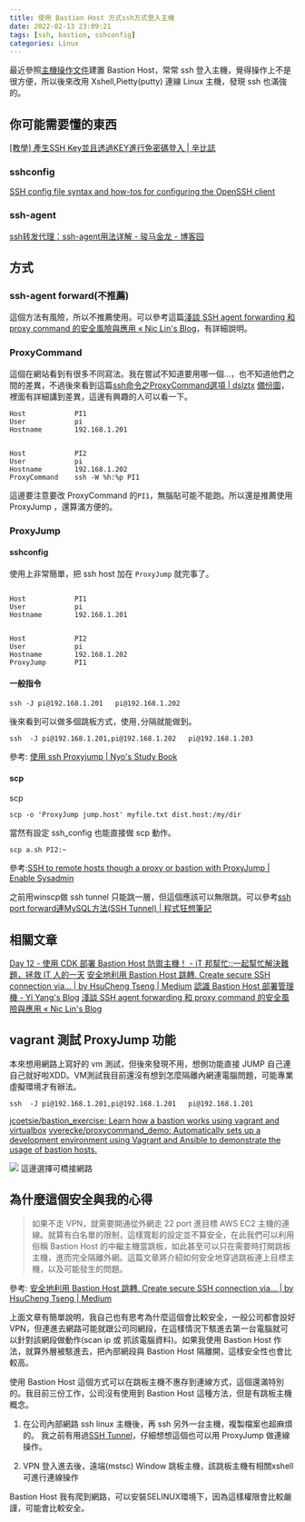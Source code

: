 ```yaml
---
title: 使用 Bastion Host 方式ssh方式登入主機
date: 2022-02-13 23:09:21
tags: [ssh, bastion, sshconfig]
categories: Linux
---
```


最近參照[主機操作文件](https://github.com/cloud-native-taiwan/Infra-Labs-Docs/blob/main/user-guide/openstack.md)建置 Bastion Host，常常 ssh 登入主機，覺得操作上不是很方便，所以後來改用 Xshell,Pietty(putty) 連線 Linux 主機，發現 ssh 也滿強的。

<!--more-->

## 你可能需要懂的東西

[[教學] 產生SSH Key並且透過KEY進行免密碼登入 | 辛比誌](https://xenby.com/b/220-%E6%95%99%E5%AD%B8-%E7%94%A2%E7%94%9Fssh-key%E4%B8%A6%E4%B8%94%E9%80%8F%E9%81%8Ekey%E9%80%B2%E8%A1%8C%E5%85%8D%E5%AF%86%E7%A2%BC%E7%99%BB%E5%85%A5)

### sshconfig

[SSH config file syntax and how-tos for configuring the OpenSSH client](https://www.ssh.com/academy/ssh/config)

### ssh-agent

[ssh转发代理：ssh-agent用法详解 - 骏马金龙 - 博客园](https://www.cnblogs.com/f-ck-need-u/p/10484531.html)



## 方式

### ssh-agent forward(不推薦)

這個方法有風險，所以不推薦使用。可以參考這篇[淺談 SSH agent forwarding 和 proxy command 的安全風險與應用 « Nic Lin's Blog](https://blog.niclin.tw/2019/08/03/ssh-agent-forwarding-and-proxy-command/)，有詳細說明。

### ProxyCommand

這個在網站看到有很多不同寫法。我在嘗試不知道要用哪一個...，也不知道他們之間的差異，不過後來看到這篇[ssh命令之ProxyCommand選項 | dslztx](https://dslztx.github.io/blog/2017/05/19/ssh%E5%91%BD%E4%BB%A4%E4%B9%8BProxyCommand%E9%80%89%E9%A1%B9/) [備份圖](https://i.imgur.com/AvntHHA.png)，裡面有詳細講到差異，這邊有興趣的人可以看一下。

```sshconfig
Host            PI1
User            pi
Hostname        192.168.1.201


Host            PI2
User            pi
Hostname        192.168.1.202
ProxyCommand    ssh -W %h:%p PI1
```

這邊要注意要改 ProxyCommand 的`PI1`，無腦貼可能不能跑。所以還是推薦使用 ProxyJump ，還算滿方便的。

### ProxyJump


#### sshconfig

使用上非常簡單，把 ssh host 加在 `ProxyJump` 就完事了。


```sshconfig

Host            PI1
User            pi
Hostname        192.168.1.201


Host            PI2
User            pi
Hostname        192.168.1.202
ProxyJump       PI1                                
```

#### 一般指令

```bash=
ssh -J pi@192.168.1.201   pi@192.168.1.202   
```

後來看到可以做多個跳板方式，使用`,`分隔就能做到。

```
ssh  -J pi@192.168.1.201,pi@192.168.1.202   pi@192.168.1.203    
```

參考: [使用 ssh Proxyjump | Nyo's Study Book](https://nyogjtrc.github.io/posts/2020/03/ssh-proxyjump/)


#### scp

scp
```
scp -o 'ProxyJump jump.host' myfile.txt dist.host:/my/dir
```

當然有設定 ssh_config 也能直接做 scp 動作。

```bash=
scp a.sh PI2:~    
```


參考:[SSH to remote hosts though a proxy or bastion with ProxyJump | Enable Sysadmin](https://www.redhat.com/sysadmin/ssh-proxy-bastion-proxyjump)

之前用winscp做 ssh tunnel 只能跳一層，但這個應該可以無限跳。可以參考[ssh port forward連MySQL方法(SSH Tunnel) | 程式狂想筆記](https://malagege.github.io/blog/2018/12/13/ssh-port-forward%E9%80%A3MySQL%E6%96%B9%E6%B3%95/)

## 相關文章

[Day 12 - 使用 CDK 部署 Bastion Host 防禦主機！ - iT 邦幫忙::一起幫忙解決難題，拯救 IT 人的一天](https://ithelp.ithome.com.tw/articles/10244418)
[安全地利用 Bastion Host 跳轉. Create secure SSH connection via… | by HsuCheng Tseng | Medium](https://medium.com/@puresmash/%E5%AE%89%E5%85%A8%E5%9C%B0%E5%88%A9%E7%94%A8-bastion-host-%E8%B7%B3%E8%BD%89-5f0529301362)
[認識 Bastion Host 部署管理機 - Yi Yang's Blog](https://www.yylin.io/2019/01/19/bastion-host/)
[淺談 SSH agent forwarding 和 proxy command 的安全風險與應用 « Nic Lin's Blog](https://blog.niclin.tw/2019/08/03/ssh-agent-forwarding-and-proxy-command/)

## vagrant 測試 ProxyJump 功能

本來想用網路上寫好的 vm 測試，但後來發現不用，想側功能直接 JUMP 自己連自己就好啦XDD。VM測試我目前還沒有想到怎麼隔離內網連電腦問題，可能專業虛擬環境才有辦法。

```
ssh  -J pi@192.168.1.201,pi@192.168.1.201   pi@192.168.1.201
```

[jcoetsie/bastion_exercise: Learn how a bastion works using vagrant and virtualbox](https://github.com/jcoetsie/bastion_exercise)
[vverecke/proxycommand_demo: Automatically sets up a development environment using Vagrant and Ansible to demonstrate the usage of bastion hosts.](https://github.com/vverecke/proxycommand_demo)

![](https://i.imgur.com/xMncH4z.png)
這邊選擇可橋接網路


## 為什麼這個安全與我的心得

> 如果不走 VPN，就需要開通從外網走 22 port 進目標 AWS EC2 主機的連線。就算有白名單的限制，這樣寬鬆的設定並不算安全，在此我們可以利用俗稱 Bastion Host 的中繼主機當跳板，如此甚至可以只在需要時打開跳板主機，進而完全隔離外網。這篇文章將介紹如何安全地穿過跳板連上目標主機，以及可能發生的問題。

參考: [安全地利用 Bastion Host 跳轉. Create secure SSH connection via… | by HsuCheng Tseng | Medium](https://medium.com/@puresmash/%E5%AE%89%E5%85%A8%E5%9C%B0%E5%88%A9%E7%94%A8-bastion-host-%E8%B7%B3%E8%BD%89-5f0529301362)

上面文章有簡單說明，我自己也有思考為什麼這個會比較安全，一般公司都會設好VPN，但連進去網路可能就跟公司同網段，在這樣情況下駭進去第一台電腦就可以針對該網段做動作(scan ip 或 抓該電腦資料)。如果我使用 Bastion Host 作法，就算外層被駭進去，把內部網段與 Bastion Host 隔離開，這樣安全性也會比較高。

使用 Bastion Host 這個方式可以在跳板主機不惠存到連線方式，這個還滿特別的。我目前三份工作，公司沒有使用到 Bastion Host 這種方法，但是有跳板主機概念。

1. 在公司內部網路 ssh linux 主機後，再 ssh 另外一台主機，複製檔案也超麻煩的。
我之前有用過[SSH Tunnel](https://malagege.github.io/blog/2018/12/13/ssh-port-forward%E9%80%A3MySQL%E6%96%B9%E6%B3%95/)，仔細想想這個也可以用 ProxyJump 做連線操作。


2. VPN 登入進去後，遠端(mstsc) Window 跳板主機，該跳板主機有相關xshell 可進行連線操作

Bastion Host 我有爬到網路，可以安裝SELINUX環境下，因為這樣權限會比較嚴謹，可能會比較安全。